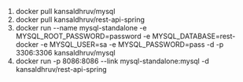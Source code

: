1. docker pull kansaldhruv/mysql
2. docker pull kansaldhruv/rest-api-spring
3. docker run --name mysql-standalone -e MYSQL_ROOT_PASSWORD=password -e MYSQL_DATABASE=rest-docker -e MYSQL_USER=sa -e MYSQL_PASSWORD=pass -d -p 3306:3306 kansaldhruv/mysql
4. docker run -p 8086:8086 --link mysql-standalone:mysql -d kansaldhruv/rest-api-spring
